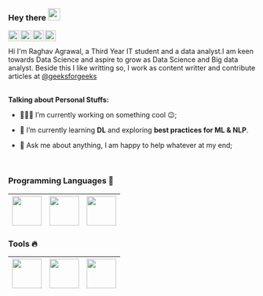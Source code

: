 ### Hey there <img src="https://media.giphy.com/media/hvRJCLFzcasrR4ia7z/giphy.gif" width="25px">

<a href="https://www.linkedin.com/in/raghav-agrawal-4b5393184/">
  <img align="left" alt="Abhishek's LinkdeIN" width="22px" src="https://cdn.jsdelivr.net/npm/simple-icons@v3/icons/linkedin.svg" />
</a>
<a href="https://www.kaggle.com/rxsraghavagrawal">
  <img align="left" alt="Abhishek's Instagram" width="22px" src="https://cdn.jsdelivr.net/npm/simple-icons@v3/icons/kaggle.svg" />
</a>
<a href="mailto:raghavagrawal019@gmail.com">
  <img align="left" alt="Abhishek's Instagram" width="22px" src="https://cdn.jsdelivr.net/npm/simple-icons@v3/icons/gmail.svg" />
</a>
<a href="https://www.instagram.com/raghav.rg77/">
  <img align="left" alt="Abhishek's Instagram" width="22px" src="https://cdn.jsdelivr.net/npm/simple-icons@v3/icons/instagram.svg" />
</a>

<br><br>
Hi I'm Raghav Agrawal, a Third Year IT student and a data analyst.I am keen towards Data Science and aspire to grow as Data Science and Big data analyst. Beside this I like writting so, I work as content writter and contribute articles at <a href="https://contribute.geeksforgeeks.org/">@geeksforgeeks</a>
<br><br>

**Talking about Personal Stuffs:**
- 👨🏽‍💻 I’m currently working on something cool :wink:;

- 🌱 I’m currently learning **DL** and exploring **best practices for ML & NLP**.

- 💬 Ask me about anything, I am happy to help whatever at my end;
<br>

### Programming Languages  :rocket:
|<img src="https://raw.githubusercontent.com/coderjojo/coderjojo/master/img/cpp.png" width=60> | <img src="https://raw.githubusercontent.com/coderjojo/coderjojo/master/img/js.png" width=60> | <img src="https://raw.githubusercontent.com/coderjojo/coderjojo/master/img/python.svg" width=60> |
|:---:|:---:|:---:|


### Tools :fire:
|<img src="https://www.kindpng.com/picc/m/188-1882416_flask-python-logo-hd-png-download.png" width=60> | <img src="https://raw.githubusercontent.com/coderjojo/coderjojo/master/img/github.svg" width=60> | <img src="https://upload.wikimedia.org/wikipedia/commons/thumb/0/05/Scikit_learn_logo_small.svg/1280px-Scikit_learn_logo_small.svg.png" width=60> |
|:---:|:---:|:---:|






